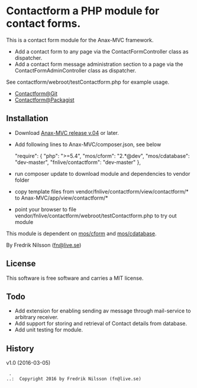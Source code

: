 Contactform a PHP module for contact forms.
==================================

This is a contact form module for the Anax-MVC framework.

* Add a contact form to any page via the ContactFormController class as dispatcher.
* Add a contact form message administration section to a page via the ContactFormAdminController class as dispatcher.

See contactform/webroot/testContactform.php for example usage.

* [Contactform@Git](https://github.com/fnlive/contactform)
* [Contactform@Packagist](https://packagist.org/packages/fnlive/contactform)

Installation
--------------------
* Download [Anax-MVC release v.04](https://github.com/fnlive/Anax-MVC/releases/tag/v0.4) or later.
* Add following lines to Anax-MVC/composer.json, see below

    "require": {
        "php": ">=5.4",
        "mos/cform": "2.*@dev",
        "mos/cdatabase": "dev-master",
        "fnlive/contactform":  "dev-master"
    },

* run composer update to download module and dependencies to vendor folder
* copy template files from vendor/fnlive/contactform/view/contactform/* to Anax-MVC/app/view/contactform/*
* point your browser to file vendor/fnlive/contactform/webroot/testContactform.php to try out module

This module is dependent on [mos/cform](https://github.com/mosbth/cform) and [mos/cdatabase](https://github.com/mosbth/cdatabase).

By Fredrik Nilsson (fn@live.se)



License
----------------------------------

This software is free software and carries a MIT license.



Todo
----------------------------------

* Add extension for enabling sending av message through mail-service to arbitrary receiver.
* Add support for storing and retrieval of Contact details from database.
* Add unit testing for module.


History
----------------------------------

v1.0 (2016-03-05)


```
 .   
..:  Copyright 2016 by Fredrik Nilsson (fn@live.se)
```
